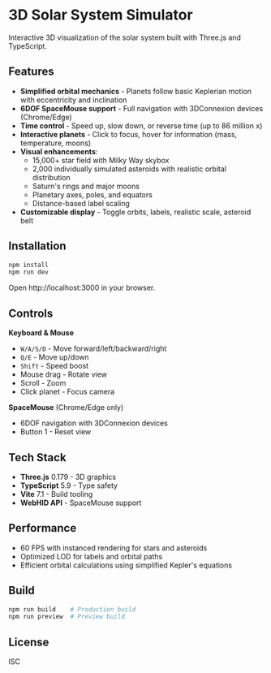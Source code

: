 # 3D Solar System Simulator

Interactive 3D visualization of the solar system built with Three.js and TypeScript.

## Features

- **Simplified orbital mechanics** - Planets follow basic Keplerian motion with eccentricity and inclination
- **6DOF SpaceMouse support** - Full navigation with 3DConnexion devices (Chrome/Edge)
- **Time control** - Speed up, slow down, or reverse time (up to 86 million x)
- **Interactive planets** - Click to focus, hover for information (mass, temperature, moons)
- **Visual enhancements**:
  - 15,000+ star field with Milky Way skybox
  - 2,000 individually simulated asteroids with realistic orbital distribution
  - Saturn's rings and major moons
  - Planetary axes, poles, and equators
  - Distance-based label scaling
- **Customizable display** - Toggle orbits, labels, realistic scale, asteroid belt

## Installation

```bash
npm install
npm run dev
```

Open http://localhost:3000 in your browser.

## Controls

**Keyboard & Mouse**
- `W/A/S/D` - Move forward/left/backward/right
- `Q/E` - Move up/down
- `Shift` - Speed boost
- Mouse drag - Rotate view
- Scroll - Zoom
- Click planet - Focus camera

**SpaceMouse** (Chrome/Edge only)
- 6DOF navigation with 3DConnexion devices
- Button 1 - Reset view

## Tech Stack

- **Three.js** 0.179 - 3D graphics
- **TypeScript** 5.9 - Type safety
- **Vite** 7.1 - Build tooling
- **WebHID API** - SpaceMouse support

## Performance

- 60 FPS with instanced rendering for stars and asteroids
- Optimized LOD for labels and orbital paths
- Efficient orbital calculations using simplified Kepler's equations

## Build

```bash
npm run build    # Production build
npm run preview  # Preview build
```

## License

ISC